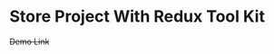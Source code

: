 # Store Project With Redux Tool Kit
<a href="#" style=" text-decoration: line-through;">Demo Link</a>
